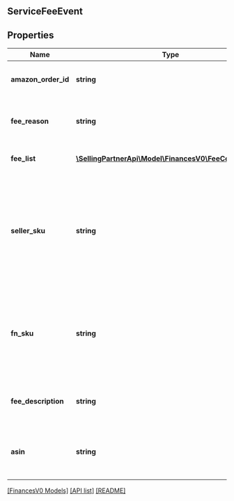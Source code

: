 ## ServiceFeeEvent

## Properties

Name | Type | Description | Notes
------------ | ------------- | ------------- | -------------
**amazon_order_id** | **string** | An Amazon-defined identifier for an order. | [optional]
**fee_reason** | **string** | A short description of the service fee reason. | [optional]
**fee_list** | [**\SellingPartnerApi\Model\FinancesV0\FeeComponent[]**](FeeComponent.md) | A list of fee component information. | [optional]
**seller_sku** | **string** | The seller SKU of the item. The seller SKU is qualified by the seller&#39;s seller ID, which is included with every call to the Selling Partner API. | [optional]
**fn_sku** | **string** | A unique identifier assigned by Amazon to products stored in and fulfilled from an Amazon fulfillment center. | [optional]
**fee_description** | **string** | A short description of the service fee event. | [optional]
**asin** | **string** | The Amazon Standard Identification Number (ASIN) of the item. | [optional]

[[FinancesV0 Models]](../) [[API list]](../../Api) [[README]](../../../README.md)
